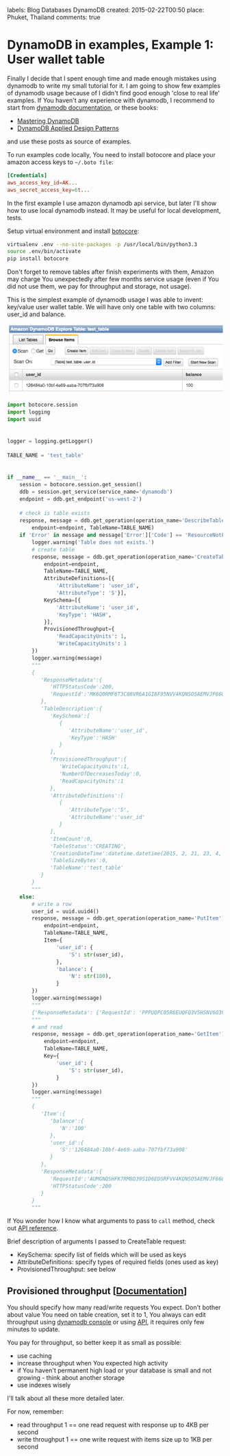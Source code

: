 labels: Blog
        Databases
        DynamoDB
created: 2015-02-22T00:50
place: Phuket, Thailand
comments: true

# DynamoDB in examples, Example 1: User wallet table

Finally I decide that I spent enough time and made enough mistakes using dynamodb to write my small tutorial for it. I am going to show few examples of dynamodb usage because of I didn't find good enough 'close to real life' examples. If You haven't any experience with dynamodb, I recommend to start from [dynamodb documentation](http://aws.amazon.com/documentation/dynamodb/), or these books:

- [Mastering DynamoDB](http://www.amazon.com/Mastering-DynamoDB-Tanmay-Deshpande-ebook/dp/B00N1X691W/)
- [DynamoDB Applied Design Patterns](http://www.amazon.com/DynamoDB-Applied-Design-Patterns-Uchit-ebook/dp/B00NVDAWSS/)

and use these posts as source of examples.

To run examples code locally, You need to install botocore and place your amazon access keys to ```~/.boto file```:
```conf
[Credentials]
aws_access_key_id=AK...
aws_secret_access_key=6t...
```

In the first example I use amazon dynamodb api service, but later I'll show how to use local dynamodb instead. It may be useful for local development, tests.

Setup virtual environment and install [botocore](https://github.com/boto/botocore):
```bash
virtualenv .env --no-site-packages -p /usr/local/bin/python3.3
source .env/bin/activate
pip install botocore
```

Don't forget to remove tables after finish experiments with them, Amazon may charge You unexpectedly after few months service usage (even if You did not use them, we pay for throughput and storage, not usage).

This is the simplest example of dynamodb usage I was able to invent: key/value user wallet table. We will have only one table with two columns: user_id and balance.

![First DynamoDB table item](first_table_row.png)

```python
import botocore.session
import logging
import uuid


logger = logging.getLogger()

TABLE_NAME = 'test_table'


if __name__ == '__main__':
    session = botocore.session.get_session()
    ddb = session.get_service(service_name='dynamodb')
    endpoint = ddb.get_endpoint('us-west-2')

    # check is table exists
    response, message = ddb.get_operation(operation_name='DescribeTable').call(
        endpoint=endpoint, TableName=TABLE_NAME)
    if 'Error' in message and message['Error']['Code'] == 'ResourceNotFoundException':
        logger.warning('Table does not exists.')
        # create table
        response, message = ddb.get_operation(operation_name='CreateTable').call(
            endpoint=endpoint,
            TableName=TABLE_NAME,
            AttributeDefinitions=[{
                'AttributeName': 'user_id',
                'AttributeType': 'S'}],
            KeySchema=[{
                'AttributeName': 'user_id',
                'KeyType': 'HASH',
            }],
            ProvisionedThroughput={
                'ReadCapacityUnits': 1,
                'WriteCapacityUnits': 1
        })
        logger.warning(message)
        """
        {
           'ResponseMetadata':{
              'HTTPStatusCode':200,
              'RequestId':'MK6Q0RMF6T3C88VR6A1GI8F95NVV4KQNSO5AEMVJF66Q9ASUAAJG'
           },
           'TableDescription':{
              'KeySchema':[
                 {
                    'AttributeName':'user_id',
                    'KeyType':'HASH'
                 }
              ],
              'ProvisionedThroughput':{
                 'WriteCapacityUnits':1,
                 'NumberOfDecreasesToday':0,
                 'ReadCapacityUnits':1
              },
              'AttributeDefinitions':[
                 {
                    'AttributeType':'S',
                    'AttributeName':'user_id'
                 }
              ],
              'ItemCount':0,
              'TableStatus':'CREATING',
              'CreationDateTime':datetime.datetime(2015, 2, 21, 23, 4, 27, 81000, tzinfo=tzlocal()),
              'TableSizeBytes':0,
              'TableName':'test_table'
           }
        }
        """
    else:
        # write a row
        user_id = uuid.uuid4()
        response, message = ddb.get_operation(operation_name='PutItem').call(
            endpoint=endpoint,
            TableName=TABLE_NAME,
            Item={
                'user_id': {
                    'S': str(user_id),
                },
                'balance': {
                    'N': str(100),
                }
        })
        logger.warning(message)
        """
        {'ResponseMetadata': {'RequestId': 'PPPUQPC05R6EUQFQ3V5HSNV6O3VV4KQNSO5AEMVJF66Q9ASUAAJG', 'HTTPStatusCode': 200}}
        """
        # and read
        response, message = ddb.get_operation(operation_name='GetItem').call(
            endpoint=endpoint,
            TableName=TABLE_NAME,
            Key={
                'user_id': {
                    'S': str(user_id),
                }
        })
        logger.warning(message)
        """
        {
           'Item':{
              'balance':{
                 'N':'100'
              },
              'user_id':{
                 'S':'126484a0-10bf-4e69-aaba-707fbf73a908'
              }
           },
           'ResponseMetadata':{
              'RequestId':'AUMGNQSHFK7RM8D39S1D6EDSRFVV4KQNSO5AEMVJF66Q9ASUAAJG',
              'HTTPStatusCode':200
           }
        }
        """
```

If You wonder how I know what arguments to pass to ```call``` method, check out [API reference](http://docs.aws.amazon.com/amazondynamodb/latest/APIReference/API_Operations.html).

Brief description of arguments I passed to CreateTable request:

- KeySchema: specify list of fields which will be used as keys
- AttributeDefinitions: specify types of required fields (ones used as key)
- ProvisionedThroughput: see below

## Provisioned throughput [[Documentation](http://docs.aws.amazon.com/amazondynamodb/latest/developerguide/ProvisionedThroughputIntro.html)]

You should specify how many read/write requests You expect. Don't bother about value You need on table creation, set it to 1, You always can edit throughput using [dynamodb console](http://docs.aws.amazon.com/amazondynamodb/latest/developerguide/ConsoleDynamoDB.html) or using [API](http://docs.aws.amazon.com/amazondynamodb/latest/APIReference/API_UpdateTable.html), it requires only few minutes to update.

You pay for throughput, so better keep it as small as possible:

- use caching
- increase throughput when You expected high activity
- if You haven't permanent high load or your database is small and not growing - think about another storage
- use indexes wisely

I'll talk about all these more detailed later.

For now, remember:

- read throughput 1 == one read request with response up to 4KB per second
- write throughput 1 == one write request with items size up to 1KB per second
